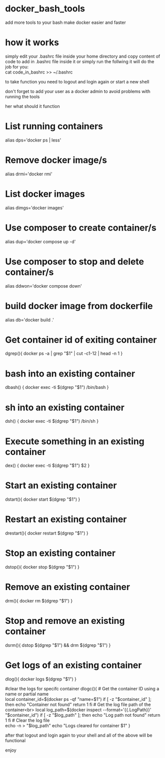 # docker_bash_tools
add more tools to your bash make docker easier and faster

# how it works
simply edit your .bashrc file inside your home directory and copy content of code to add in .bashrc file inside it or simply run the follwing it will do the job for you:<br>
cat code_in_bashrc >> ~/.bashrc

to take function you need to logout and login again or start a new shell

don't forget to add your user as a docker admin to avoid problems with running the tools

her what should it function

# List running containers
alias dps='docker ps | less'

# Remove docker image/s
alias drmi='docker rmi'

# List docker images
alias dimgs='docker images'

# Use composer to create container/s
alias dup='docker compose up -d'

# Use composer to stop and delete container/s
alias ddwon='docker compose down'

# build docker image from dockerfile
alias db='docker build .'

# Get container id of exiting container
dgrep(){
    docker ps -a | grep "$1" | cut -c1-12 | head -n 1 
}

# bash into an existing container
dbash() {
    docker exec -ti $(dgrep "$1") /bin/bash
}

# sh into an existing container
dsh() {
    docker exec -ti $(dgrep "$1") /bin/sh
}

# Execute something in an existing container
dex() {
    docker exec -ti $(dgrep "$1") $2
}

# Start an existing container
dstart(){
    docker start $(dgrep "$1")
}

# Restart an existing container
drestart(){
    docker restart $(dgrep "$1")
}

# Stop an existing container
dstop(){
    docker stop $(dgrep "$1")
}

# Remove an existing container
drm(){
    docker rm $(dgrep "$1")
}

# Stop and remove an existing container
dsrm(){
    dstop $(dgrep "$1") && drm $(dgrep "$1")
}

# Get logs of an existing container
dlog(){
    docker logs $(dgrep "$1")
}

#clear the logs for specifc container
dlogc(){
    # Get the container ID using a name or partial name<br>
    local container_id=$(docker ps -qf "name=$1")
    if [ -z "$container_id" ]; then
        echo "Container not found"
        return 1
    fi
    # Get the log file path of the container<br>
    local log_path=$(docker inspect --format='{{.LogPath}}' "$container_id")
    if [ -z "$log_path" ]; then
        echo "Log path not found"
        return 1
    fi
    # Clear the log file<br>
    echo -n > "$log_path"
    echo "Logs cleared for container $1"
}

after that logout and login again to your shell and all of the above will be functional

enjoy
